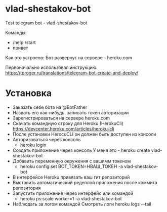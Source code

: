 # vlad-shestakov-bot
Test telegram bot - vlad-shestakov-bot

Команды:
* /help /start
* привет

Как это устроено:
Бот развернут на сервере - heroku.com

Первоначально использовал инструкцию:
https://tproger.ru/translations/telegram-bot-create-and-deploy/

# Установка
* Заказать себе бота на @BotFather
* Назвать его как-нибудь, записать токен авторизации
* Зарегистрироваться на сервере heroku.com
* Скачать командную строку для Heroku (HerokuCli)
  https://devcenter.heroku.com/articles/heroku-cli
* После установки HerocuCLI он должен быть доступен из консоли
* Авторизоваться через консоль
  * heroku login
* Создать приложение через консоль
  У меня это - heroku create vlad-shestakov-bot
* Добавить переменную окружения с вашимм токеном
  * heroku config:set BOT_TOKEN=НВАШ_ТОКЕН -a vlad-shestakov-bot
* В интерфейсе Heroku привязать ваш гит репозиторий
* Выставить автоматический редеплой приложения после коммита репозитория
* Запустить приложение через интерфейс или командой 
  * heroku ps:scale worker=1 -a vlad-shestakov-bot
* Наблюдать за логом командой Смотреть логи
heroku logs --tail

